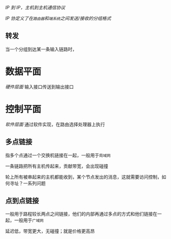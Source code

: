_IP 到 IP，主机到主机通信协议_

_IP 协定义了在`路由器`和`端系统`之间发送/接收的分组格式_

## 转发

当一个分组到达某一条输入链路时，

# 数据平面

_硬件层面_
输入接口传送到输出接口

# 控制平面

_软件层面_
通过软件实现，在路由选择处理器上执行

## 多点链接

指多个点通过一个交换机链接在一起，一般用于`局域网`

一条链路把所有主机传起来，贡献带宽，会出现碰撞

轮上所有被串起来的主机都能收到，某个节点发出的消息，这就需要访问控制，如何寻址？一系列问题

## 点到点链接

一般用于路程较长两点之间链接，他们的内部再通过多点的方式和他们链接在一起，一般用于`广域网`

延迟低，带宽更大，无碰撞；就是价格更高昂
